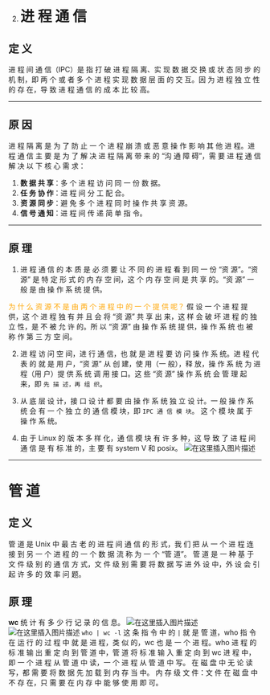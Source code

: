 2. # 进 程 通 信
  ## 定 义
  进 程 间 通 信（IPC）是 指 打 破 进 程 隔 离、实 现 数 据 交 换 或 状 态 同 步 的 机 制，即 两 个 或 者 多 个 进 程 实 现 数 据 层 面 的 交 互。因 为 进 程 独 立 性 的 存 在，导 致 进 程 通 信 的 成 本 比 较 高。
  ***
  ## 原 因
  进 程 隔 离 是 为 了 防 止 一 个 进 程 崩 溃 或 恶 意 操 作 影 响 其 他 进 程。进 程 通 信 主 要 是 为 了 解 决 进 程 隔 离 带 来 的 “沟 通 障 碍”，需 要 进 程 通 信 解 决 以 下 核 心 需 求：
  1. **数 据 共 享**：多 个 进 程 访 问 同 一 份 数 据。
  2. **任 务 协 作**：进 程 间 分 工 配 合。
  3. **资 源 同 步**：避 免 多 个 进 程 同 时 操 作 共 享 资 源。
  4. **信 号 通 知**：进 程 间 传 递 简 单 指 令。
  ***
  ## 原 理
  1. 进 程 通 信 的 本 质 是 必 须 要 让 不 同 的 进 程 看 到 同 一 份 “资 源”。“资 源” 是 特 定 形 式 的 内 存 空 间，这 个 内 存 空 间 是 共 享 的。“资 源” 一 般 是 由 操 作 系 统 提 供。

  <font color=orange>为 什 么 资 源 不 是 由 两 个 进 程 中 的 一 个 提 供 呢？</font>
  假 设 一 个 进 程 提 供，这 个 进 程 独 有 并 且 会 将 “资 源” 共 享 出 来，这 样 会 破 坏 进 程 的 独 立 性，是 不 被 允 许 的。所 以 “资 源” 由 操 作 系 统 提 供，操 作 系 统 也 被 称 作 第 三 方 空 间。

  2. 进 程 访 问 空 间，进 行 通 信，也 就 是 进 程 要 访 问 操 作 系 统。进 程 代 表 的 就 是 用 户，“资 源” 从 创 建，使 用（一 般），释 放，操 作 系 统 为 进 程（用 户）提 供 系 统 调 用 接 口。这 些 “资 源” 操 作 系 统 会 管 理 起 来，即 `先 描 述，再 组 织`。

  3. 从 底 层 设 计，接 口 设 计 都 要 由 操 作 系 统 独 立 设 计。一 般 操 作 系 统 会 有 一 个 独 立 的 通 信 模 块，即 `IPC 通 信 模 块`。 这 个 模 块 属 于 操 作 系 统。

  4. 由 于 Linux 的 版 本 多 样 化，通 信 模 块 有 许 多 种，这 导 致 了 进 程 间 通 信 是 有 标 准 的，主 要 有 system V 和 posix。
  ![在这里插入图片描述](https://i-blog.csdnimg.cn/direct/2661496720f6490da8ca74856d22c88b.png)
  ***
  # 管 道 
  ## 定 义
  管 道 是 Unix 中 最 古 老 的 进 程 间 通 信 的 形 式，我 们 把 从 一 个 进 程 连 接 到 另 一 个 进 程 的 一 个 数 据 流 称 为 一 个 “管 道”。
  管 道 是 一 种 基 于 文 件 级 别 的 通 信 方 式，文 件 级 别 需 要 将 数 据 写 进 外 设 中，外 设 会 引 起 许 多 的 效 率 问 题。
  ## 原 理
  **wc** 统 计 有 多 少 行 记 录 的 信 息。
  ![在这里插入图片描述](https://i-blog.csdnimg.cn/direct/a797392f015a4f149d0b3eb80b7fad79.png)
  ![在这里插入图片描述](https://i-blog.csdnimg.cn/direct/4c1d1b45e68c44b8966d4df092ecad49.png)
  `who | wc -l` 这 条 指 令 中 的 `|` 就 是 管 道，who 指 令 在 运 行 的 过 程 中 就 是 进 程，类 似 的，wc 也 是 一 个 进 程。who 进 程 的 标 准 输 出 重 定 向 到 管 道 中，管 道 将 标 准 输 入 重 定 向 到 wc 进 程 中，即 一 个 进 程 从 管 道 中 读，一 个 进 程 从 管 道 中 写。
  在 磁 盘 中 无 论 读 写，都 需 要 将 数 据 先 加 载 到 内 存 当 中。
  内 存 级 文 件：文 件 在 磁 盘 中 不 存 在，只 需 要 在 内 存 中 能 够 使 用 即 可。